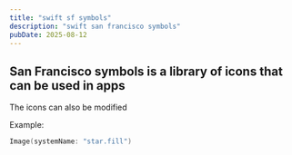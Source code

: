 ```yaml
---
title: "swift sf symbols"
description: "swift san francisco symbols"
pubDate: 2025-08-12
---
```

## San Francisco symbols is a library of icons that can be used in apps

The icons can also be modified

Example:

```swift
Image(systemName: "star.fill")
```